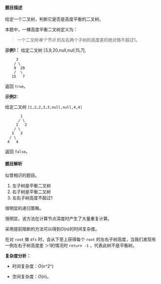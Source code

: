 #### 题目描述

给定一个二叉树，判断它是否是高度平衡的二叉树。

本题中，一棵高度平衡二叉树定义为：

> 一个二叉树*每个节点* 的左右两个子树的高度差的绝对值不超过1。

**示例1：**
给定二叉树 [3,9,20,null,null,15,7],

```
	 3
  	/ \
  	9  20
    /  \
   15   7
```

返回 `true`。

**示例2:**

给定二叉树 `[1,2,2,3,3,null,null,4,4]`

```
       1
      / \
     2   2
    / \
   3   3
  / \
 4   4
```

返回 `false`。

#### 题目解析

似曾相识的题目。

1. 左子树是平衡二叉树
2. 右子树是平衡二叉树
3. 左右子树高度不超过1

很明显的递归策略。

很明显，该方法在计算节点深度时产生了大量重复计算。

采用提前阻断的方法可以得到*O*(n)的时间复杂度。

在对 `root` 做 `dfs` 时，会从下至上获得每个 `root` 的左右子树高度，当我们发现有一例左右子树高度差 ＞1的情况时 `return -1` ，代表此树不是平衡树。

**复杂度分析：**

- 时间复杂度：*O*(n^2^)

- 空间复杂度：*O*(n)。

  
